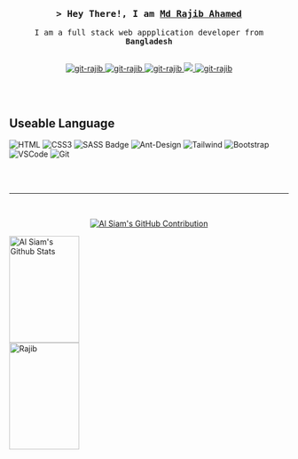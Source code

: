 <!-- Intro  -->
<h3 align="center">
        <samp>&gt; Hey There!, I am
                <b><a target="_blank" href="https://hellorajib.com">Md Rajib Ahamed</a></b>
        </samp>
</h3>


<p align="center"> 
  <samp>
    I am a full stack web appplication developer from <b>Bangladesh</b>
    <br>
    <br>
  </samp>
</p>

<p align="center">
 <a href="https://hellorajib.com" target="blank">
  <img src="https://img.shields.io/badge/Website-DC143C?style=for-the-badge&logo=medium&logoColor=white" alt="git-rajib" />
 </a>
 <a href="https://linkedin.com/in/rajibahamed97" target="_blank">
  <img src="https://img.shields.io/badge/LinkedIn-0077B5?style=for-the-badge&logo=linkedin&logoColor=white" alt="git-rajib"/>
 </a>
 <a href="https://dev.to/git-rajib" target="_blank">
  <img src="https://img.shields.io/badge/dev.to-0A0A0A?style=for-the-badge&logo=dev.to&logoColor=white" alt="git-rajib" />
 </a>
 <a href="https://twitter.com/rajibahamed" target="_blank">
  <img src="https://img.shields.io/badge/Twitter-1DA1F2?style=for-the-badge&logo=twitter&logoColor=white" />
 </a>
 <a href="https://facebook.com/rajibahamed97" target="_blank">
  <img src="https://img.shields.io/badge/Facebook-20BEFF?&style=for-the-badge&logo=facebook&logoColor=white" alt="git-rajib"  />
  </a> 
</p>
<br/>
<br/>

## Useable Language

![HTML](https://img.shields.io/badge/HTML5-E34F26?style=for-the-badge&logo=html5&logoColor=white)
![CSS3](https://img.shields.io/badge/CSS3-1572B6?style=for-the-badge&logo=css3&logoColor=white)
![SASS Badge](https://img.shields.io/badge/Sass-CC6699?style=for-the-badge&logo=sass&logoColor=white)
![Ant-Design](https://img.shields.io/badge/AntDesign-0170FE?style=for-the-badge&logo=antdesign&logoColor=white)
![Tailwind](https://img.shields.io/badge/Tailwind_CSS-092749?style=for-the-badge&logo=tailwindcss&logoColor=06B6D4&labelColor=000000)
![Bootstrap](https://img.shields.io/badge/Bootstrap-563D7C?style=for-the-badge&logo=bootstrap&logoColor=white)
![VSCode](https://img.shields.io/badge/Visual_Studio-0078d7?style=for-the-badge&logo=visual%20studio&logoColor=white)
![Git](https://img.shields.io/badge/Git-F05032?style=for-the-badge&logo=git&logoColor=white)

<br/>
<br/>
<hr/>
<br/>

<p align="center">
  <a href="https://github.com/git-rajib">
    <img src="https://github-profile-summary-cards.vercel.app/api/cards/profile-details?username=git-rajib&theme=radical" alt="Al Siam's GitHub Contribution"/>
  </a>
</p>

<a> 
    <a href="https://github.com/git-rajib"><img alt="Al Siam's Github Stats" src="https://denvercoder1-github-readme-stats.vercel.app/api?username=git-rajib&show_icons=true&count_private=true&theme=react&border_color=7F3FBF&bg_color=0D1117&title_color=F85D7F&icon_color=F8D866" height="192px" width="50%"/></a>

<a href="https://github.com/git-rajib">
     <img src="https://github-readme-streak-stats.herokuapp.com/?user=git-rajib&theme=radical&border=7F3FBF&background=0D1117" height="192px" width="50%" alt="Rajib"/>
  </a>
  <br/>
</a>
